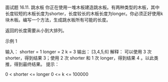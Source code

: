 面试题 16.11. 跳水板
你正在使用一堆木板建造跳水板。有两种类型的木板，其中长度较短的木板长度为shorter，长度较长的木板长度为longer。你必须正好使用k块木板。编写一个方法，生成跳水板所有可能的长度。

返回的长度需要从小到大排列。

示例 1

输入：
shorter = 1
longer = 2
k = 3
输出： [3,4,5,6]
解释：
可以使用 3 次 shorter，得到结果 3；使用 2 次 shorter 和 1 次 longer，得到结果 4 。以此类推，得到最终结果。
提示：

0 < shorter <= longer
0 <= k <= 100000